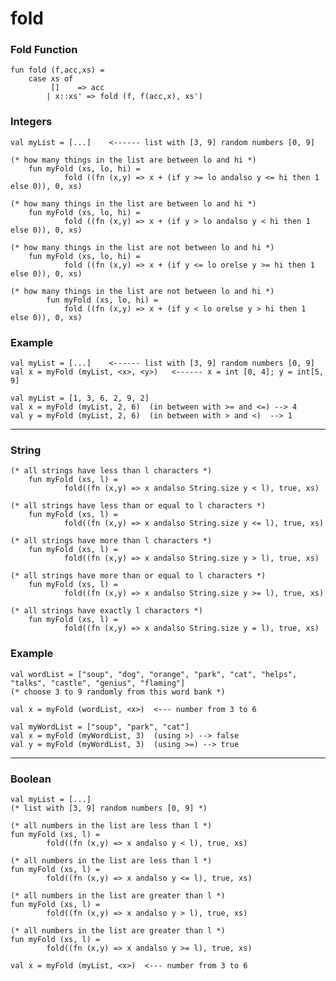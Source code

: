 # fold

### Fold Function
    fun fold (f,acc,xs) =
        case xs of
             []    => acc
            | x::xs' => fold (f, f(acc,x), xs')

### Integers
    val myList = [...]    <------ list with [3, 9] random numbers [0, 9]

    (* how many things in the list are between lo and hi *)
        fun myFold (xs, lo, hi) =
                fold ((fn (x,y) => x + (if y >= lo andalso y <= hi then 1 else 0)), 0, xs)

    (* how many things in the list are between lo and hi *)
        fun myFold (xs, lo, hi) =
                fold ((fn (x,y) => x + (if y > lo andalso y < hi then 1 else 0)), 0, xs)

    (* how many things in the list are not between lo and hi *)
        fun myFold (xs, lo, hi) =
                fold ((fn (x,y) => x + (if y <= lo orelse y >= hi then 1 else 0)), 0, xs)

    (* how many things in the list are not between lo and hi *)
            fun myFold (xs, lo, hi) =
                fold ((fn (x,y) => x + (if y < lo orelse y > hi then 1 else 0)), 0, xs)

### Example
    val myList = [...]    <------ list with [3, 9] random numbers [0, 9]
    val x = myFold (myList, <x>, <y>)   <------ x = int [0, 4]; y = int[5, 9]

    val myList = [1, 3, 6, 2, 9, 2]
    val x = myFold (myList, 2, 6)  (in between with >= and <=) --> 4
    val y = myFold (myList, 2, 6)  (in between with > and <)  --> 1

---
### String

    (* all strings have less than l characters *)
        fun myFold (xs, l) =
                fold((fn (x,y) => x andalso String.size y < l), true, xs)

    (* all strings have less than or equal to l characters *)
        fun myFold (xs, l) =
                fold((fn (x,y) => x andalso String.size y <= l), true, xs)

    (* all strings have more than l characters *)
        fun myFold (xs, l) =
                fold((fn (x,y) => x andalso String.size y > l), true, xs)

    (* all strings have more than or equal to l characters *)
        fun myFold (xs, l) =
                fold((fn (x,y) => x andalso String.size y >= l), true, xs)

    (* all strings have exactly l characters *)
        fun myFold (xs, l) =
                fold((fn (x,y) => x andalso String.size y = l), true, xs)

### Example
    val wordList = ["soup", "dog", "orange", "park", "cat", "helps", "talks", "castle", "genius", "flaming"]
    (* choose 3 to 9 randomly from this word bank *)

    val x = myFold (wordList, <x>)  <--- number from 3 to 6

    val myWordList = ["soup", "park", "cat"]
    val x = myFold (myWordList, 3)  (using >) --> false
    val y = myFold (myWordList, 3)  (using >=) --> true
---
### Boolean

    val myList = [...]
    (* list with [3, 9] random numbers [0, 9] *)

    (* all numbers in the list are less than l *)
    fun myFold (xs, l) =
            fold((fn (x,y) => x andalso y < l), true, xs)

    (* all numbers in the list are less than l *)
    fun myFold (xs, l) =
            fold((fn (x,y) => x andalso y <= l), true, xs)

    (* all numbers in the list are greater than l *)
    fun myFold (xs, l) =
            fold((fn (x,y) => x andalso y > l), true, xs)

    (* all numbers in the list are greater than l *)
    fun myFold (xs, l) =
            fold((fn (x,y) => x andalso y >= l), true, xs)

    val x = myFold (myList, <x>)  <--- number from 3 to 6

